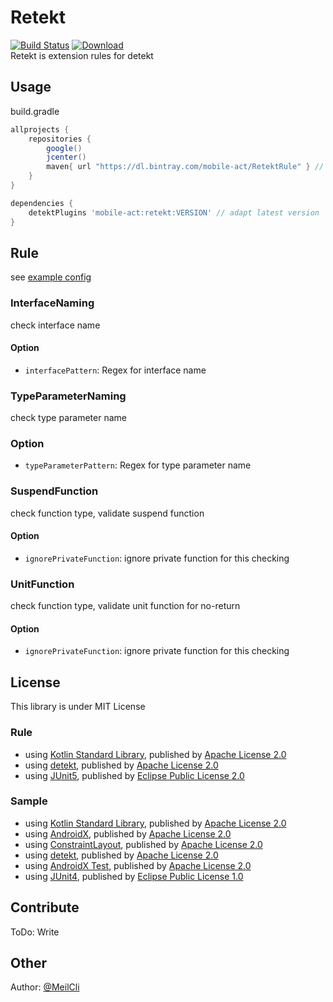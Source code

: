 # Retekt
[![Build Status](https://dev.azure.com/MobileAct/RetektRule/_apis/build/status/MobileAct.RetektRule?branchName=master)](https://dev.azure.com/MobileAct/RetektRule/_build/latest?definitionId=6&branchName=master) [ ![Download](https://api.bintray.com/packages/mobile-act/RetektRule/Retekt/images/download.svg) ](https://bintray.com/mobile-act/RetektRule/Retekt/_latestVersion)  
Retekt is extension rules for detekt

## Usage
build.gradle
```groovy
allprojects {
    repositories {
        google()
        jcenter()
        maven{ url "https://dl.bintray.com/mobile-act/RetektRule" } // need!
    }
}
```

```groovy
dependencies {
    detektPlugins 'mobile-act:retekt:VERSION' // adapt latest version
}
```

## Rule
see [example config](detekt.yml)

### InterfaceNaming
check interface name

#### Option
- `interfacePattern`: Regex for interface name

### TypeParameterNaming
check type parameter name

### Option
- `typeParameterPattern`: Regex for type parameter name

### SuspendFunction
check function type, validate suspend function

#### Option
- `ignorePrivateFunction`: ignore private function for this checking

### UnitFunction
check function type, validate unit function for no-return

#### Option
- `ignorePrivateFunction`: ignore private function for this checking

## License
This library is under MIT License

### Rule
- using [Kotlin Standard Library](https://github.com/JetBrains/kotlin/tree/master/libraries/stdlib), published by [Apache License 2.0](https://github.com/JetBrains/kotlin/tree/master/license)
- using [detekt](https://github.com/arturbosch/detekt), published by [Apache License 2.0](https://github.com/arturbosch/detekt/blob/master/LICENSE)
- using [JUnit5](https://github.com/junit-team/junit5), published by [Eclipse Public License 2.0](https://github.com/junit-team/junit5/blob/master/LICENSE.md)

### Sample
- using [Kotlin Standard Library](https://github.com/JetBrains/kotlin/tree/master/libraries/stdlib), published by [Apache License 2.0](https://github.com/JetBrains/kotlin/tree/master/license)
- using [AndroidX](https://github.com/aosp-mirror/platform_frameworks_support), published by [Apache License 2.0](https://github.com/aosp-mirror/platform_frameworks_support/blob/androidx-master-dev/LICENSE.txt)
- using [ConstraintLayout](https://android.googlesource.com/platform/frameworks/opt/sherpa/+/refs/heads/studio-master-dev/constraintlayout/), published by [Apache License 2.0](https://android.googlesource.com/platform/frameworks/opt/sherpa/+/refs/heads/studio-master-dev/constraintlayout/src/main/java/android/support/constraint/ConstraintLayout.java)
- using [detekt](https://github.com/arturbosch/detekt), published by [Apache License 2.0](https://github.com/arturbosch/detekt/blob/master/LICENSE)
- using [AndroidX Test](https://github.com/android/android-test), published by [Apache License 2.0](https://github.com/android/android-test/blob/master/LICENSE)
- using [JUnit4](https://github.com/junit-team/junit4), published by [Eclipse Public License 1.0](https://github.com/junit-team/junit4/blob/master/LICENSE-junit.txt)

## Contribute
ToDo: Write

## Other
Author: [@MeilCli](https://github.com/MeilCli)
